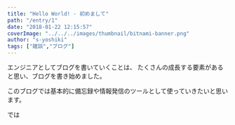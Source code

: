 ```yaml
---
title: "Hello World! - 初めまして"
path: "/entry/1"
date: "2018-01-22 12:15:57"
coverImage: "../../../images/thumbnail/bitnami-banner.png"
author: "s-yoshiki"
tags: ["雑談","ブログ"]
---
```


エンジニアとしてブログを書いていくことは、
たくさんの成長する要素があると思い、ブログを書き始めました。

このブログでは基本的に備忘録や情報発信のツールとして使っていきたいと思います。

では
